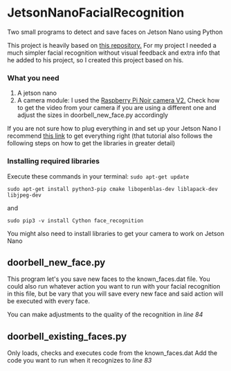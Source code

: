 # JetsonNanoFacialRecognition
Two small programs to detect and save faces on Jetson Nano using Python

This project is heavily based on [this repository.](https://gist.github.com/ageitgey/84943a12dd0d9f54e90f824b94e4c2a9)
For my project I needed a much simpler facial recognition without visual feedback and extra info that he added to his project, so I created this project based on his.


### What you need
1. A jetson nano
2. A camera module: I used the [Raspberry Pi Noir camera V2.](https://www.amazon.de/Raspberry-Pi-V2-1-1080P-Kamera-Modul/dp/B01ER2SKFS)
    Check how to get the video from your camera if you are using a different one and adjust the sizes in doorbell_new_face.py accordingly

If you are not sure how to plug everything in and set up your Jetson Nano I recommend [this link](https://medium.com/@ageitgey/build-a-face-recognition-system-for-60-with-the-new-nvidia-jetson-nano-2gb-and-python-46edbddd7264) to get everything right (that tutorial also follows the following steps on how to get the libraries in greater detail)


### Installing required libraries
Execute these commands in your terminal: `sudo apt-get update`

`sudo apt-get install python3-pip cmake libopenblas-dev liblapack-dev libjpeg-dev`

and

`sudo pip3 -v install Cython face_recognition`

You might also need to install libraries to get your camera to work on Jetson Nano



## doorbell_new_face.py
This program let's you save new faces to the known_faces.dat file.
You could also run whatever action you want to run with your facial recognition in this file, but be vary that you will save every new face and said action will be executed with every face.

You can make adjustments to the quality of the recognition in *line 84*

## doorbell_existing_faces.py
Only loads, checks and executes code from the known_faces.dat
Add the code you want to run when it recognizes to *line 83*
